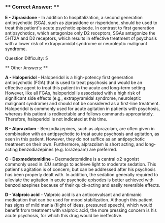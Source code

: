### ** Correct Answer: **

**E - Ziprasidone** - In addition to hospitalization, a second generation antipsychotic (SGA), such as ziprasidone or risperidone, should be used to treat this patient's acute psychotic episode. In contrast to first generation antipsychotics, which antagonize only D2 receptors, SGAs antagonize the 5HT2A and D2 receptors, which results in effective treatment of psychosis with a lower risk of extrapyramidal syndrome or neuroleptic malignant syndrome.

Question Difficulty: 5

** Other Answers: **

**A - Haloperidol** - Haloperidol is a high-potency first generation antipsychotic (FGA) that is used to treat psychosis and would be an effective agent to treat this patient in the acute and long-term setting. However, like all FGAs, haloperidol is associated with a high risk of significant side effects (e.g., extrapyramidal syndrome, neuroleptic malignant syndrome) and should not be considered as a first-line treatment. Haloperidol is commonly used for acute agitation in patients with psychosis, whereas this patient is redirectable and follows commands appropriately. Therefore, haloperidol is not indicated at this time.

**B - Alprazolam** - Benzodiazepines, such as alprazolam, are often given in combination with an antipsychotic to treat acute psychosis and agitation, as seen in this patient. However, they do not suffice as an antipsychotic treatment on their own. Furthermore, alprazolam is short acting, and long-acting benzodiazepines (e.g. lorazepam) are preferred.

**C - Dexmedetomidine** - Dexmedetomidine is a central α2-agonist commonly used in ICU settings to achieve light to moderate sedation. This patient's agitation is of concern, but can be addressed after his psychosis has been properly dealt with. In addition, the sedation generally required to alleviate the agitation in acute psychotic episodes is better achieved with benzodiazepines because of their quick-acting and easily reversible effects.

**D - Valproic acid** - Valproic acid is an anticonvulsant and antimanic medication that can be used for mood stabilization. Although this patient has signs of mild mania (flight of ideas, pressured speech), which would benefit from treatment with valproic acid, the more pressing concern is his acute psychosis, for which this drug would be ineffective.

